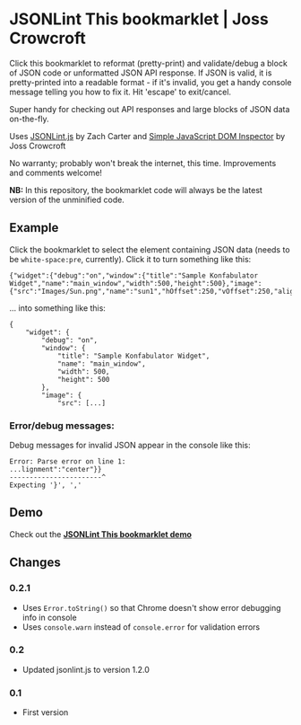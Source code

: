 # JSONLint This bookmarklet | Joss Crowcroft
Click this bookmarklet to reformat (pretty-print) and validate/debug a block of JSON code or unformatted JSON API response. If JSON is valid, it is pretty-printed into a readable format - if it's invalid, you get a handy console message telling you how to fix it. Hit 'escape' to exit/cancel.

Super handy for checking out API responses and large blocks of JSON data on-the-fly.

Uses [JSONLint.js](https://github.com/zaach/jsonlint) by Zach Carter and [Simple JavaScript DOM Inspector](https://github.com/josscrowcroft/Simple-JavaScript-DOM-Inspector) by Joss Crowcroft

No warranty; probably won't break the internet, this time. Improvements and comments welcome!

**NB:** In this repository, the bookmarklet code will always be the latest version of the unminified code.

## Example

Click the bookmarklet to select the element containing JSON data (needs to be `white-space:pre`, currently). Click it to turn something like this:

```
{"widget":{"debug":"on","window":{"title":"Sample Konfabulator Widget","name":"main_window","width":500,"height":500},"image":{"src":"Images/Sun.png","name":"sun1","hOffset":250,"vOffset":250,"alignment":"center"}}}
```

... into something like this:

```
{
    "widget": {
        "debug": "on",
        "window": {
            "title": "Sample Konfabulator Widget",
            "name": "main_window",
            "width": 500,
            "height": 500
        },
        "image": {
            "src": [...]
```

### Error/debug messages:

Debug messages for invalid JSON appear in the console like this:

```
Error: Parse error on line 1:
...lignment":"center"}}
-----------------------^
Expecting '}', ','
```

## Demo

Check out the **[JSONLint This bookmarklet demo](http://www.josscrowcroft.com/demos/jsonlint-this/)**

## Changes

### 0.2.1
* Uses `Error.toString()` so that Chrome doesn't show error debugging info in console
* Uses `console.warn` instead of `console.error` for validation errors

### 0.2
* Updated jsonlint.js to version 1.2.0

### 0.1
* First version